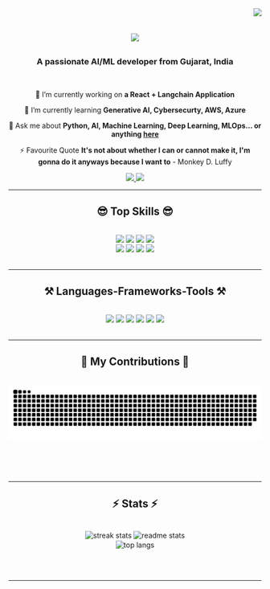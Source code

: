 <img align="right" src="https://visitor-badge.laobi.icu/badge?page_id=Hellcaster99.Hellcaster99" />

<h1 align="center">
    <img src="https://readme-typing-svg.herokuapp.com/?font=Righteous&size=35&center=true&vCenter=true&width=500&height=70&duration=4000&lines=Hi+There!+👋;+I'm+Chinmay+Pandya!;" />
</h1>

<h3 align="center">A passionate AI/ML developer from Gujarat, India</h3>

<br/>

<div align="center">
 
 🔭 I’m currently working on **a React + Langchain Application**
 
 🌱 I’m currently learning **Generative AI, Cybersecurty, AWS, Azure**

💬 Ask me about **Python, AI, Machine Learning, Deep Learning, MLOps... or anything [here](https://github.com/Hellcaster99/Hellcaster99/issues)**

⚡ Favourite Quote **It's not about whether I can or cannot make it, I'm gonna do it anyways because I want to** - Monkey D. Luffy

 </div>
 
<div align="center"> 
  <a href="mailto:chinmaypandya043@gmail.com">
    <img src="https://img.shields.io/badge/Gmail-333333?style=for-the-badge&logo=gmail&logoColor=red" />
  </a>
  <a href="https://linkedin.com/in/chinmaypandya043" target="_blank">
    <img src="https://img.shields.io/badge/LinkedIn-0077B5?style=for-the-badge&logo=linkedin&logoColor=white" target="_blank" />
  </a>
</div>

<hr/>

<h2 align="center">😎 Top Skills 😎</h2>
<br/>
<div align="center">
    <div align="center">
        <img src="https://img.shields.io/badge/python-3670A0.svg?style=for-the-badge&logo=python&logoColor=ffdd54" />
        <img src="https://img.shields.io/badge/TensorFlow-%23FF6F00.svg?style=for-the-badge&logo=TensorFlow&logoColor=white" />
        <img src="https://img.shields.io/badge/scikit--learn-%23F7931E.svg?style=for-the-badge&logo=scikit-learn&logoColor=white" />
        <img src="https://img.shields.io/badge/LangChain-%2335495e.svg?style=for-the-badge" />
    </div>
    <div align="center">
        <img src="https://img.shields.io/badge/javascript-%23323330.svg?style=for-the-badge&logo=javascript&logoColor=%23F7DF1E" />
        <img src="https://img.shields.io/badge/react-%2320232a.svg?style=for-the-badge&logo=react&logoColor=%2361DAFB" />
        <img src="https://img.shields.io/badge/node.js-6DA55F?style=for-the-badge&logo=node.js&logoColor=white" />
        <img src="https://img.shields.io/badge/AWS-%23FF9900.svg?style=for-the-badge&logo=amazon-aws&logoColor=white" />
    </div>
</div>
<br/>
<hr/>
 
<h2 align="center">⚒️ Languages-Frameworks-Tools ⚒️</h2>
<br/>
<div align="center">
    <img src="https://skillicons.dev/icons?i=py,js,ts,java,cpp,c" />
    <img src="https://skillicons.dev/icons?i=ai,tensorflow,pytorch,opencv,fastapi,sklearn" />
    <img src="https://skillicons.dev/icons?i=aws,azure,gcp,docker,vercel,netlify" />
    <img src="https://skillicons.dev/icons?i=react,nextjs,nodejs,express,redis,vite" />
    <img src="https://skillicons.dev/icons?i=mongodb,mysql,postgres,prisma,firebase,kafka" />
    <img src="https://skillicons.dev/icons?i=github,githubactions,stackoverflow,vscode,postman,bash" /><br>
</div>

<br/>
<hr/>

<div align="center">
  <h2>🐍 My Contributions 🐍</h2>
  <br>
  <img alt="snake eating my contributions" src="https://github.com/Hellcaster99/Hellcaster99/blob/manual-run-output/only-svg/github-contribution-grid-snake.svg" />
  
  <br/><br/><br/>
</div>

<hr/>

<h2 align="center">⚡ Stats ⚡</h2>
<br>
<div align=center>
  <img width=390 src="https://github-readme-streak-stats-salesp07.vercel.app/?user=Hellcaster99&count_private=true&theme=react&border_radius=10" alt="streak stats"/>
  <img width=390 src="https://github-readme-stats-salesp07.vercel.app/api?username=Hellcaster99&count_private=true&show_icons=true&theme=react&rank_icon=github&border_radius=10" alt="readme stats" />
  <br/>
  <img width=325 align="center" src="https://github-readme-stats-salesp07.vercel.app/api/top-langs/?username=hellcaster99&hide=HTML&langs_count=8&layout=compact&theme=react&border_radius=10&size_weight=0.5&count_weight=0.5&exclude_repo=github-readme-stats" alt="top langs" />
</div>

<br/><br/>

<hr/>

<br/>

<br/>
